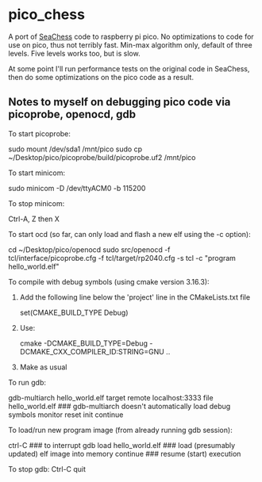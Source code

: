 pico_chess
==========

A port of [SeaChess](https://github.com/genecook/SeaChess) code
to raspberry pi pico. No optimizations to code
for use on pico, thus not terribly fast. Min-max algorithm only, default
of three levels. Five levels works too, but is slow.

At some point I'll run performance tests on the original code in SeaChess,
then do some optimizations on the pico code as a result.


Notes to myself on debugging pico code via picoprobe, openocd, gdb
------------------------------------------------------------------
To start picoprobe:

   sudo mount /dev/sda1 /mnt/pico
   sudo cp ~/Desktop/pico/picoprobe/build/picoprobe.uf2 /mnt/pico
   
To start minicom:

   sudo minicom -D /dev/ttyACM0 -b 115200

To stop minicom:

   Ctrl-A, Z then X
 
To start ocd (so far, can only load and flash a new elf using the -c option):

   cd ~/Desktop/pico/openocd
   sudo src/openocd -f tcl/interface/picoprobe.cfg -f tcl/target/rp2040.cfg -s tcl -c "program hello_world.elf"

To compile with debug symbols (using cmake version 3.16.3):

   1. Add the following line below the 'project' line in the CMakeLists.txt file
   
      set(CMAKE_BUILD_TYPE Debug)

   2. Use:

      cmake -DCMAKE_BUILD_TYPE=Debug -DCMAKE_CXX_COMPILER_ID:STRING=GNU ..
      
   3. Make as usual 

To run gdb:

   gdb-multiarch hello_world.elf
   target remote localhost:3333
   file hello_world.elf           ### gdb-multiarch doesn't automatically load debug symbols
   monitor reset init
   continue

To load/run new program image (from already running gdb session):

   ctrl-C                   ### to interrupt gdb
   load hello_world.elf     ### load (presumably updated) elf image into memory
   continue                 ### resume (start) execution
   
To stop gdb:
   Ctrl-C
   quit

   
   